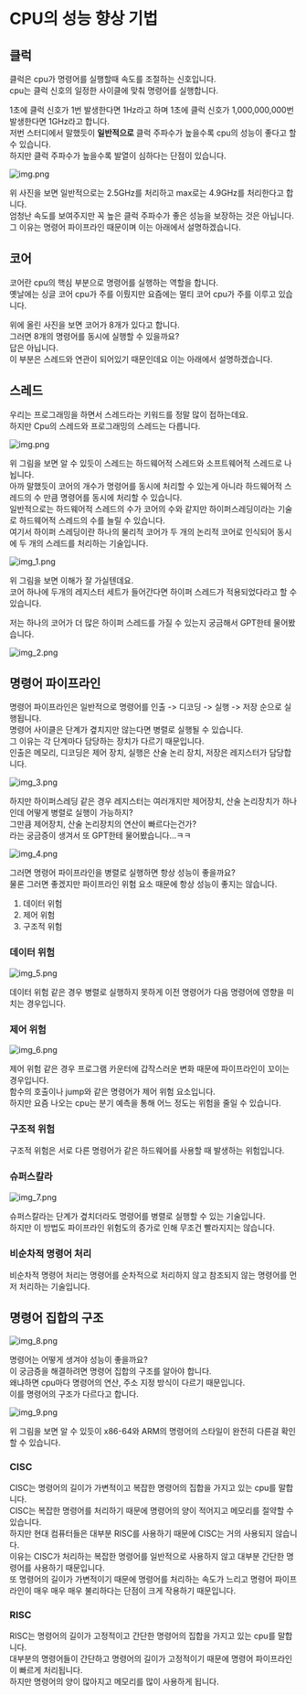 # CPU의 성능 향상 기법

## 클럭
클럭은 cpu가 명령어를 실행할때 속도를 조절하는 신호입니다.  
cpu는 클럭 신호의 일정한 사이클에 맞춰 명령어를 실행합니다.  

1초에 클럭 신호가 1번 발생한다면 1Hz라고 하며 1초에 클럭 신호가 1,000,000,000번 발생한다면 1GHz라고 합니다.  
저번 스터디에서 말했듯이 **일반적으로** 클럭 주파수가 높을수록 cpu의 성능이 좋다고 할 수 있습니다.  
하지만 클럭 주파수가 높을수록 발열이 심하다는 단점이 있습니다.  

![img.png](../image/정철희-image1.png)

위 사진을 보면 일반적으로는 2.5GHz를 처리하고 max로는 4.9GHz를 처리한다고 합니다.  
엄청난 속도를 보여주지만 꼭 높은 클럭 주파수가 좋은 성능을 보장하는 것은 아닙니다.  
그 이유는 명령어 파이프라인 때문이며 이는 아래에서 설명하겠습니다.  

## 코어
코어란 cpu의 핵심 부분으로 명령어를 실행하는 역할을 합니다.  
옛날에는 싱글 코어 cpu가 주를 이뤘지만 요즘에는 멀티 코어 cpu가 주를 이루고 있습니다.  

위에 올린 사진을 보면 코어가 8개가 있다고 합니다.  
그러면 8개의 명령어를 동시에 실행할 수 있을까요?  
답은 아닙니다.  
이 부분은 스레드와 연관이 되어있기 때문인데요 이는 아래에서 설명하겠습니다.  

## 스레드
우리는 프로그래밍을 하면서 스레드라는 키워드를 정말 많이 접하는데요.  
하지만 Cpu의 스레드와 프로그래밍의 스레드는 다릅니다.  

![img.png](../image/정철희-image2.png)

위 그림을 보면 알 수 있듯이 스레드는 하드웨어적 스레드와 소프트웨어적 스레드로 나뉩니다.  
아까 말했듯이 코어의 개수가 명령어를 동시에 처리할 수 있는게 아니라 하드웨어적 스레드의 수 만큼 명령어를 동시에 처리할 수 있습니다.  
일반적으로는 하드웨어적 스레드의 수가 코어의 수와 같지만 하이퍼스레딩이라는 기술로 하드웨어적 스레드의 수를 늘릴 수 있습니다.  
여기서 하이퍼 스레딩이란 하나의 물리적 코어가 두 개의 논리적 코어로 인식되어 동시에 두 개의 스레드를 처리하는 기술입니다.  

![img_1.png](../image/정철희-image3.png)

위 그림을 보면 이해가 잘 가실텐데요.  
코어 하나에 두개의 레지스터 세트가 들어간다면 하이퍼 스레드가 적용되었다라고 할 수 있습니다.  

저는 하나의 코어가 더 많은 하이퍼 스레드를 가질 수 있는지 궁금해서 GPT한테 물어봤습니다.  

![img_2.png](../image/정철희-image4.png)

## 명령어 파이프라인

명령어 파이프라인은 일반적으로 명령어를 인출 -> 디코딩 -> 실행 -> 저장 순으로 실행됩니다.  
명령어 사이클은 단계가 곂치지만 않는다면 병렬로 실행될 수 있습니다.   
그 이유는 각 단계마다 담당하는 장치가 다르기 때문입니다.  
인출은 메모리, 디코딩은 제어 장치, 실행은 산술 논리 장치, 저장은 레지스터가 담당합니다.  

![img_3.png](../image/정철희-image5.png)

하지만 하이퍼스레딩 같은 경우 레지스터는 여러개지만 제어장치, 산술 논리장치가 하나인데 어떻게 병렬로 실행이 가능하지?  
그만큼 제어장치, 산술 논리장치의 연산이 빠르다는건가?  
라는 궁금증이 생겨서 또 GPT한테 물어봤습니다...ㅋㅋ  

![img_4.png](../image/정철희-image6.png)

그러면 명령어 파이프라인을 병렬로 실행하면 항상 성능이 좋을까요?  
물론 그러면 좋겠지만 파이프라인 위험 요소 때문에 항상 성능이 좋지는 않습니다.  

1. 데이터 위험
2. 제어 위험
3. 구조적 위험

### 데이터 위험

![img_5.png](../image/정철희-image7.png)

데이터 위험 같은 경우 병렬로 실행하지 못하게 이전 명령어가 다음 명령어에 영향을 미치는 경우입니다.

### 제어 위험

![img_6.png](../image/정철희-image8.png)

제어 위험 같은 경우 프로그램 카운터에 갑작스러운 변화 때문에 파이프라인이 꼬이는 경우입니다.  
함수의 호출이나 jump와 같은 명령어가 제어 위험 요소입니다.  
하지만 요즘 나오는 cpu는 분기 예측을 통해 어느 정도는 위험을 줄일 수 있습니다.  

### 구조적 위험

구조적 위험은 서로 다른 명령어가 같은 하드웨어를 사용할 때 발생하는 위험입니다.

### 슈퍼스칼라

![img_7.png](../image/정철희-image9.png)

슈퍼스칼라는 단계가 곂치더라도 명령어를 병렬로 실행할 수 있는 기술입니다.  
하지만 이 방법도 파이프라인 위험도의 증가로 인해 무조건 빨라지지는 않습니다.  

### 비순차적 명령어 처리

비순차적 명령어 처리는 명령어를 순차적으로 처리하지 않고 참조되지 않는 명령어를 먼저 처리하는 기술입니다.  

## 명령어 집합의 구조
![img_8.png](../image/정철희-image10.png)

명령어는 어떻게 생겨야 성능이 좋을까요?  
이 궁금증을 해결하려면 명령어 집합의 구조를 알아야 합니다.  
왜냐하면 cpu마다 명령어의 연산, 주소 지정 방식이 다르기 때문입니다.  
이를 명령어의 구조가 다르다고 합니다.  

![img_9.png](../image/정철희-image11.png)

위 그림을 보면 알 수 있듯이 x86-64와 ARM의 명령어의 스타일이 완전히 다른걸 확인할 수 있습니다.

### CISC
CISC는 명령어의 길이가 가변적이고 복잡한 명령어의 집합을 가지고 있는 cpu를 말합니다.  
CISC는 복잡한 명령어를 처리하기 때문에 명령어의 양이 적어지고 메모리를 절약할 수 있습니다.  
하지만 현대 컴퓨터들은 대부분 RISC를 사용하기 때문에 CISC는 거의 사용되지 않습니다.  
이유는 CISC가 처리하는 복잡한 명령어를 일반적으로 사용하지 않고 대부분 간단한 명령어를 사용하기 때문입니다.  
또 명령어의 길이가 가변적이기 때문에 명령어를 처리하는 속도가 느리고 명령어 파이프라인이 매우 매우 매우 불리하다는 단점이 크게 작용하기 때문입니다.

### RISC

RISC는 명령어의 길이가 고정적이고 간단한 명령어의 집합을 가지고 있는 cpu를 말합니다.    
대부분의 명령어들이 간단하고 명령어의 길이가 고정적이기 때문에 명령어 파이프라인이 빠르게 처리됩니다.  
하지만 명령어의 양이 많아지고 메모리를 많이 사용하게 됩니다.  
